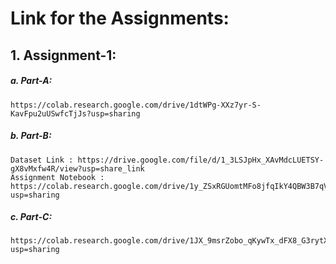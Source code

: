 # Link for the Assignments:
  ## 1. Assignment-1:
  
   ##### a. Part-A: 
    https://colab.research.google.com/drive/1dtWPg-XXz7yr-S-KavFpu2uUSwfcTjJs?usp=sharing
   ##### b. Part-B:  
    Dataset Link : https://drive.google.com/file/d/1_3LSJpHx_XAvMdcLUETSY-gX8vMxfw4R/view?usp=share_link
    Assignment Notebook : https://colab.research.google.com/drive/1y_ZSxRGUomtMFo8jfqIkY4QBW3B7qVsk?usp=sharing
   ##### c. Part-C: 
    https://colab.research.google.com/drive/1JX_9msrZobo_qKywTx_dFX8_G3rytXbg?usp=sharing
